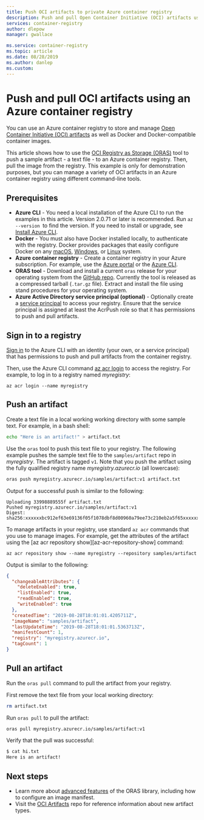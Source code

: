 ```yaml
---
title: Push OCI artifacts to private Azure container registry
description: Push and pull Open Container Initiative (OCI) artifacts using a private container registry in Azure 
services: container-registry
author: dlepow
manager: gwallace

ms.service: container-registry
ms.topic: article
ms.date: 08/28/2019
ms.author: danlep
ms.custom: 
---
```


# Push and pull OCI artifacts using an Azure container registry

You can use an Azure container registry to store and manage [Open Container Initiative (OCI) artifacts](container-registry-image-formats.md#oci-artifacts) as well as Docker and Docker-compatible container images.

This article shows how to use the [OCI Registry as Storage (ORAS)](https://github.com/deislabs/oras) tool to push a sample artifact -  a text file - to an Azure container registry. Then, pull the image from the registry. This example is only for demonstration purposes, but you can manage a variety of OCI artifacts in an Azure container registry using different command-line tools.

## Prerequisites

* **Azure CLI** - You need a local installation of the Azure CLI to run the examples in this article. Version 2.0.71 or later is recommended. Run `az --version `to find the version. If you need to install or upgrade, see [Install Azure CLI](/cli/azure/install-azure-cli).
* **Docker** - You must also have Docker installed locally, to authenticate with the registry. Docker provides packages that easily configure Docker on any [macOS][docker-mac], [Windows][docker-windows], or [Linux][docker-linux] system.
* **Azure container registry** - Create a container registry in your Azure subscription. For example, use the [Azure portal](container-registry-get-started-portal.md) or the [Azure CLI](container-registry-get-started-azure-cli.md).
* **ORAS tool** - Download and install a current `oras` release for your operating system from the [GitHub repo](https://github.com/deislabs/oras/releases). Currently the tool is released as a compressed tarball (`.tar.gz` file). Extract and install the file using stand procedures for your operating system.
* **Azure Active Directory service principal (optional)** - Optionally create a [service principal](container-registry-auth-service-principal.md) to access your registry. Ensure that the service principal is assigned at least the AcrPush role so that it has permissions to push and pull artifacts.

## Sign in to a registry

[Sign in](/cli/azure/authenticate-azure-cli) to the Azure CLI with an identity (your own, or a service principal) that has permissions to push and pull artifacts from the container registry.

Then, use the Azure CLI command [az acr login](/cli/azure/acr?view=azure-cli-latest#az-acr-login) to access the registry. For example, to log in to a registry named *myregistry*:

```azurecli
az acr login --name myregistry
```

## Push an artifact

Create a text file in a local working working directory with some sample text. For example, in a bash shell:

```bash
echo "Here is an artifact!" > artifact.txt
```

Use the `oras` tool to push this text file to your registry. The following example pushes the sample text file to the `samples/artifact` repo in *myregistry*. The artifact is tagged `v1`. Note that you push the artifact using the fully qualified registry name *myregistry.azurecr.io* (all lowercase):

```bash
oras push myregistry.azurecr.io/samples/artifact:v1 artifact.txt
```

Output for a successful push is similar to the following:

```console
Uploading 33998889555f artifact.txt
Pushed myregistry.azurecr.io/samples/artifact:v1
Digest: sha256:xxxxxxbc912ef63e69136f05f1078dbf8d00960a79ee73c210eb2a5f65xxxxxx
```

To manage artifacts in your registry, use standard `az acr` commands that you use to manage images. For example, get the attributes of the artifact using the [az acr repository show][az-acr-repository-show] command:

```azurecli
az acr repository show --name myregistry --repository samples/artifact
```

Output is similar to the following:

```json
{
  "changeableAttributes": {
    "deleteEnabled": true,
    "listEnabled": true,
    "readEnabled": true,
    "writeEnabled": true
  },
  "createdTime": "2019-08-28T18:01:01.4205711Z",
  "imageName": "samples/artifact",
  "lastUpdateTime": "2019-08-28T18:01:01.5363713Z",
  "manifestCount": 1,
  "registry": "myregistry.azurecr.io",
  "tagCount": 1
}
```

## Pull an artifact

Run the `oras pull` command to pull the artifact from your registry.

First remove the text file from your local working directory:

```bash
rm artifact.txt
```

Run `oras pull` to pull the artifact:

```bash
oras pull myregistry.azurecr.io/samples/artifact:v1
```

Verify that the pull was successful:

```bash
$ cat hi.txt
Here is an artifact!
```


## Next steps

* Learn more about [advanced features](https://github.com/deislabs/oras/tree/master/docs) of the ORAS library, including how to configure an image manifest.
* Visit the [OCI Artifacts](https://github.com/opencontainers/artifacts) repo for reference information about new artifact types.



<!-- LINKS - external -->
[docker-linux]: https://docs.docker.com/engine/installation/#supported-platforms
[docker-mac]: https://docs.docker.com/docker-for-mac/
[docker-windows]: https://docs.docker.com/docker-for-windows/
